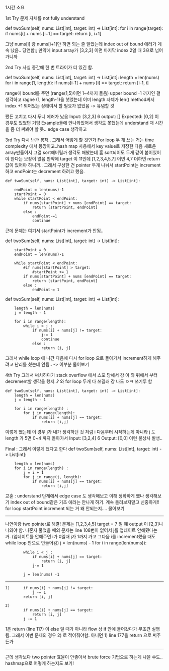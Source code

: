 1시간 소요

1st Try 문제 자체를 not fully understand 

 def twoSum(self, nums: List[int], target: int) -> List[int]:
        for i in range(target):
            if nums[i] + nums [i+1] == target:
                return [i, i+1]

그냥 nums[i] 랑 nums[i+1]만 하면 되는 줄 알았는데 index out of bound 에러가 계속 났음.. 당연함;;
만약에 input array가 [3,2,3] 이면 마지막 index 2일 때 3으로 넘어가니까 

2nd Try   사실 중간에 한 번 트라이가 더 있긴 함.

def twoSum(self, nums: List[int], target: int) -> List[int]:
        length = len(nums)
        for i in range(1, length):
            if nums[i-1] + nums [i] == target:
                return [i-1, i]   

range에 bound를 주면 (range(1,5)이면 1~4까지 돌음) upper bound -1 까지인 걸 생각하고 ragne (1, length-1)을 햇었는데 
이미 length 자체가 len() method써서 index +1 되어있는 상태여서 할 필요가 없었음 -> 유념할 것

쨌든 고치고 다시 푸니 에러가 났음 
Input: [3,2,3] 6 output: [] Expected: [0,2] 이 경우도 있었던 거임
Example들에 안나와있어서 생각도 못했는데 understand 때 시간을 좀 더 써봐야 할 듯.. edge case 생각하고

3rd Try 다시 난관 봉착.. 그래서 어떻게 할 것인가 
For loop 두 개 쓰는 거는 time complexity 에서 똥망이고..hash map 사용해서 key value로 저장한 다음 새로운 array만들어서 그걸 sort해버릴까 생각도 해봤는데 
흠 sort되어도 두개 같이 붙어있어야 한다는 보장이 없음 만약에 target 이 11인데 [1,2,3,4,5,7] 이면 4,7 더하면 return 값이 있어야 하니까..
그래서 구상한 건 pointer 두개 나눠서 startPoint는 increment하고 endPoint는 decrement 하려고 했음.

    def twoSum(self, nums: List[int], target: int) -> List[int]:

        endPoint = len(nums)-1
        startPoint = 0
        while startPoint < endPoint:
            if nums[startPoint] + nums [endPoint] == target:
                return [startPoint, endPoint]
            else :
                endPoint-=1
                continue
 근데 문제는 여기서 startPoint가 increment가 안됨.. 
 
 def twoSum(self, nums: List[int], target: int) -> List[int]:
        
        startPoint = 0
        endPoint = len(nums)-1
        
        while startPoint < endPoint:
            #if nums[startPoint] > target:
                #startPoint += 1
            if nums[startPoint] + nums [endPoint] == target:
                return [startPoint, endPoint]
            else :
                endPoint-= 1
                
   def twoSum(self, nums: List[int], target: int) -> List[int]:

        length = len(nums)
        j = length - 1
        
        for i in range(length):
            while i < j :
                if nums[i] + nums[j] != target:
                    j-= 1
                    continue
                else : 
                    return [i, j]
그래서 while loop 에 나간 다음에 다시 for loop 으로 돌아가서 increment하게 해주려고 난리를 쳤는데 안됨.. -> 이부분 물어보기 

4th Try 그래서 써치하다가 stack overflow 에서 스포 당해서 걍 아 와 뒤에서 부터 decrement할 생각을 했지..? 와 for loop 두개 다 쓰길래 걍 나도 ㅇㅋ 쓰기루 함

    def twoSum(self, nums: List[int], target: int) -> List[int]:
        length = len(nums)
        j = length - 1
        
        for i in range(length) :
            for j in range(length):
                if nums[i] + nums[j] == target:
                    return [i,j]
이렇게 했는데 이 경우 j가 내가 생각하던 것 처럼 i 다음부터 시작하는게 아니라 j 도 length 가 5면 0~4 까지 돌아가서 
Input: [3,2,4] 6  Output: [0,0] 이런 불상사 발생..

Final : 그래서 이렇게 했다고 한다
    def twoSum(self, nums: List[int], target: int) -> List[int]:

        length = len(nums)
        for i in range(length) :
            j = i + 1
            for j in range(j, length):
                if nums[i] + nums[j] == target:
                    return [i,j]
                    
교훈 : understand 단계에서 edge case 도 생각해보고 이해 정확하게 했나 생각해보기 
index out of bound같은 기초 에러는 안나게 하기. 계속 돌려보지말고 신중하게!! for loop startPoint increment 되는 거 왜 안되는지.... 물어보기 

---

나연이랑 two pointer로 해결!
문제는 [1,2,3,4,5] target = 7 일 떄 output 이 [2,3]니 나와야 함. 나혼자 풀었을 때의 문제는 line 108번이 없어서 j를 업데이트 안해줬다는 거. 
(업데이트를 안해주면 i가 0일때 j가 1까지 가고 그다음 i를 increment했을 때도 while loop 안으로 안들어감)
 j = len(nums) - 1
        for i in range(len(nums)):
            
            while i < j :
                if nums[i] + nums[j] == target:
                    return [i, j]
                j-= 1

            j = len(nums) -1

---
   
    1)      if nums[i] + nums[j] != target:
                j -= 1
            return [i, j]

    2)
            if nums[i] + nums[j] == target:
                return [i, j]
            j -= 1     
 
                             
1은 return (line 117) 이 else 일 때가 아니라 flow 상 if 안에 들어갔다가 무조건 실행됨.
그래서 이번 문제의 경우 2) 로 적어줘야함. 아니면 1) line 177을 return 으로 써주든가

---
근데 생각보다 two pointer 효율이 안좋아서 brute force 기법으로 하는게 나을 수도.. hashmap으로 어떻게 하는지도 보기!
